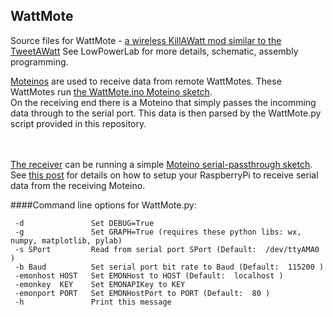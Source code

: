 WattMote
--------------

Source files for WattMote - [a wireless KillAWatt mod similar to the TweetAWatt](http://lowpowerlab.com/blog/2012/12/20/tweet-a-watt-alternative-solution/)
See LowPowerLab for more details, schematic, assembly programming.


[Moteinos](http://lowpowerlab.com/blog/2012/12/20/moteino-the-wireless-low-power-low-cost-arduino-clone/) are used to receive data from remote WattMotes. These WattMotes run [the WattMote.ino Moteino sketch](https://github.com/LowPowerLab/RFM12B/blob/master/Examples/WattMote/WattMote.ino).
<br/>On the receiving end there is a Moteino that simply passes the incomming data through to the serial port.
This data is then parsed by the WattMote.py script provided in this repository.

<br/><br/>
[The receiver](https://github.com/LowPowerLab/RFM12B/blob/master/Examples/Receive/Receive.ino) can be running a simple [Moteino serial-passthrough sketch](https://github.com/LowPowerLab/RFM12B/blob/master/Examples/Receive/Receive.ino).
<br/>See [this post](http://lowpowerlab.com/blog/2012/12/28/wattmote-motei…less-killawatt/) for details on how to setup your RaspberryPi to receive serial data from the receiving Moteino.

####Command line options for WattMote.py:

     -d               Set DEBUG=True
     -g               Set GRAPH=True (requires these python libs: wx, numpy, matplotlib, pylab)
     -s SPort         Read from serial port SPort (Default:  /dev/ttyAMA0 )
     -b Baud          Set serial port bit rate to Baud (Default:  115200 )
     -emonhost HOST   Set EMONHost to HOST (Default:  localhost )
     -emonkey  KEY    Set EMONAPIKey to KEY
     -emonport PORT   Set EMONHostPort to PORT (Default:  80 )
     -h               Print this message
